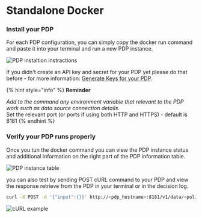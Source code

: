 # Standalone Docker

### Install your PDP

For each PDP configuration, you can simply copy the docker run command and paste it into your terminal and run a new PDP instance.

![PDP instaltion instractions](https://files.readme.io/9bd680e-Screen_Shot_2021-02-18_at_11.07.01.png)

If you didn't create an API key and secret for your PDP yet please do that before - for more information: [Generate Keys for your PDP](../generating-api-keys-for-a-pdp.md).

{% hint style="info" %}
**Reminder**

_Add to the command any environment variable that relevant to the PDP work such as data source connection details._  
Set the relevant port \(or ports if using both HTTP and HTTPS\) - default is 8181
{% endhint %}

### Verify your PDP runs properly

Once you tun the docker command you can view the PDP instance status and additional information on the right part of the PDP information table.

![PDP instance table](https://files.readme.io/cbe0623-Screen_Shot_2021-02-18_at_11.29.37.png)

you can also test by sending POST cURL command to your PDP and view the response retrieve from the PDP in your terminal or in the decision log.

```bash
curl -X POST -d '{"input":{}}' http://<pdp_hostname>:8181/v1/data/<policy_path>
```

![cURL example](https://files.readme.io/3add866-Screen_Shot_2021-02-18_at_11.47.41.png)

###  

